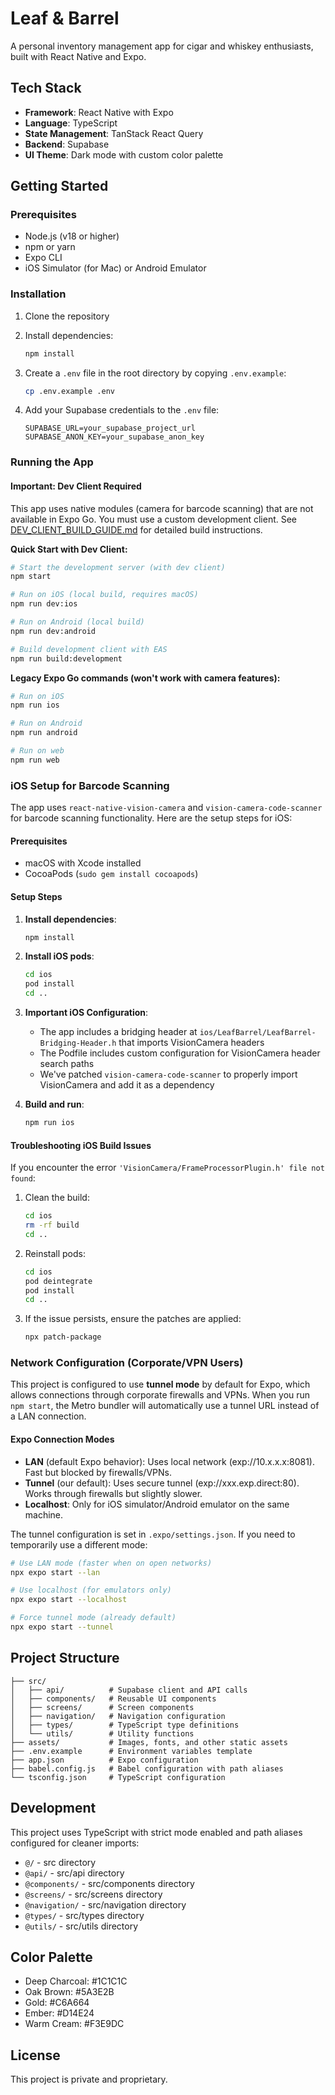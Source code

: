 # Leaf & Barrel

A personal inventory management app for cigar and whiskey enthusiasts, built with React Native and Expo.

## Tech Stack

- **Framework**: React Native with Expo
- **Language**: TypeScript
- **State Management**: TanStack React Query
- **Backend**: Supabase
- **UI Theme**: Dark mode with custom color palette

## Getting Started

### Prerequisites

- Node.js (v18 or higher)
- npm or yarn
- Expo CLI
- iOS Simulator (for Mac) or Android Emulator

### Installation

1. Clone the repository
2. Install dependencies:
   ```bash
   npm install
   ```

3. Create a `.env` file in the root directory by copying `.env.example`:
   ```bash
   cp .env.example .env
   ```

4. Add your Supabase credentials to the `.env` file:
   ```
   SUPABASE_URL=your_supabase_project_url
   SUPABASE_ANON_KEY=your_supabase_anon_key
   ```
### Running the App

#### Important: Dev Client Required

This app uses native modules (camera for barcode scanning) that are not available in Expo Go. You must use a custom development client. See [DEV_CLIENT_BUILD_GUIDE.md](./DEV_CLIENT_BUILD_GUIDE.md) for detailed build instructions.

**Quick Start with Dev Client:**

```bash
# Start the development server (with dev client)
npm start

# Run on iOS (local build, requires macOS)
npm run dev:ios

# Run on Android (local build)
npm run dev:android

# Build development client with EAS
npm run build:development
```

**Legacy Expo Go commands (won't work with camera features):**
```bash
# Run on iOS
npm run ios

# Run on Android
npm run android

# Run on web
npm run web
```

### iOS Setup for Barcode Scanning

The app uses `react-native-vision-camera` and `vision-camera-code-scanner` for barcode scanning functionality. Here are the setup steps for iOS:

#### Prerequisites
- macOS with Xcode installed
- CocoaPods (`sudo gem install cocoapods`)

#### Setup Steps

1. **Install dependencies**:
   ```bash
   npm install
   ```

2. **Install iOS pods**:
   ```bash
   cd ios
   pod install
   cd ..
   ```

3. **Important iOS Configuration**:
   - The app includes a bridging header at `ios/LeafBarrel/LeafBarrel-Bridging-Header.h` that imports VisionCamera headers
   - The Podfile includes custom configuration for VisionCamera header search paths
   - We've patched `vision-camera-code-scanner` to properly import VisionCamera and add it as a dependency

4. **Build and run**:
   ```bash
   npm run ios
   ```

#### Troubleshooting iOS Build Issues

If you encounter the error `'VisionCamera/FrameProcessorPlugin.h' file not found`:

1. Clean the build:
   ```bash
   cd ios
   rm -rf build
   cd ..
   ```

2. Reinstall pods:
   ```bash
   cd ios
   pod deintegrate
   pod install
   cd ..
   ```

3. If the issue persists, ensure the patches are applied:
   ```bash
   npx patch-package
   ```

### Network Configuration (Corporate/VPN Users)

This project is configured to use **tunnel mode** by default for Expo, which allows connections through corporate firewalls and VPNs. When you run `npm start`, the Metro bundler will automatically use a tunnel URL instead of a LAN connection.

#### Expo Connection Modes

- **LAN** (default Expo behavior): Uses local network (exp://10.x.x.x:8081). Fast but blocked by firewalls/VPNs.
- **Tunnel** (our default): Uses secure tunnel (exp://xxx.exp.direct:80). Works through firewalls but slightly slower.
- **Localhost**: Only for iOS simulator/Android emulator on the same machine.

The tunnel configuration is set in `.expo/settings.json`. If you need to temporarily use a different mode:

```bash
# Use LAN mode (faster when on open networks)
npx expo start --lan

# Use localhost (for emulators only)
npx expo start --localhost

# Force tunnel mode (already default)
npx expo start --tunnel
```

## Project Structure

```
├── src/
│   ├── api/          # Supabase client and API calls
│   ├── components/   # Reusable UI components
│   ├── screens/      # Screen components
│   ├── navigation/   # Navigation configuration
│   ├── types/        # TypeScript type definitions
│   └── utils/        # Utility functions
├── assets/           # Images, fonts, and other static assets
├── .env.example      # Environment variables template
├── app.json          # Expo configuration
├── babel.config.js   # Babel configuration with path aliases
└── tsconfig.json     # TypeScript configuration
```

## Development

This project uses TypeScript with strict mode enabled and path aliases configured for cleaner imports:

- `@/` - src directory
- `@api/` - src/api directory
- `@components/` - src/components directory
- `@screens/` - src/screens directory
- `@navigation/` - src/navigation directory
- `@types/` - src/types directory
- `@utils/` - src/utils directory

## Color Palette

- Deep Charcoal: #1C1C1C
- Oak Brown: #5A3E2B
- Gold: #C6A664
- Ember: #D14E24
- Warm Cream: #F3E9DC

## License

This project is private and proprietary.